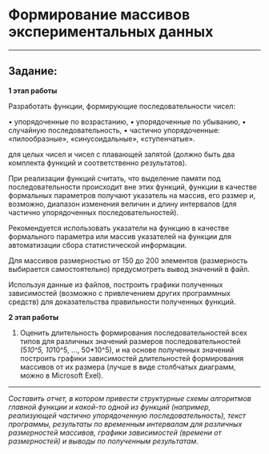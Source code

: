 # Формирование массивов экспериментальных данных

---

## Задание:

**1 этап работы**

Разработать функции, формирующие последовательности чисел:

• упорядоченные по возрастанию, 
• упорядоченные по убыванию, 
• случайную последовательность,
• частично упорядоченные: «пилообразные», «синусоидальные», «ступенчатые». 

для целых чисел и чисел с плавающей запятой (должно быть два комплекта функций и соответственно результатов).

При реализации функций считать, что выделение памяти под последовательности происходит вне этих функций, функции в качестве формальных параметров получают указатель на массив, его размер и, возможно, диапазон изменения величин и длину интервалов (для частично упорядоченных последовательностей). 

Рекомендуется использовать указатели на функцию в качестве формального параметра или массив указателей на функции для автоматизации сбора статистической информации.

Для массивов размерностью от 150 до 200 элементов (размерность выбирается самостоятельно) предусмотреть вывод значений в файл. 

Используя данные из файлов, построить графики полученных зависимостей (возможно с привлечением других программных средств) для доказательства правильности полученных функций.

**2 этап работы**

1. Оценить длительность формирования последовательностей всех типов для различных значений размеров последовательностей (5*10^5, 10*10^5, …, 50*10^5), и на основе полученных значений построить графики зависимостей длительностей формирования массивов от их размера (лучше в виде столбчатых диаграмм, можно в Microsoft Exel).

---

*Составить отчет, в котором привести структурные схемы алгоритмов главной функции и какой-то одной из функций (например, реализующей частично упорядоченную последовательность), текст программы, результаты по временным интервалам для различных размерностей массивов, графики зависимостей (времени от размерностей) и выводы по полученным результатам.*